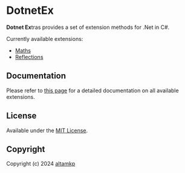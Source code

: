 # DotnetEx

**Dotnet Ex**tras provides a set of extension methods for .Net in C#.

Currently available extensions:

- [Maths](https://altamkp.github.io/DotnetEx/api/DotnetEx.Maths.html)
- [Reflections](https://altamkp.github.io/DotnetEx/api/DotnetEx.Reflections.html)

## Documentation

Please refer to [this page](https://altamkp.github.io/DotnetEx) for a detailed documentation on all available extensions.

## License

Available under the [MIT License](LICENSE.md).

## Copyright

Copyright (c) 2024 [altamkp](https://github.com/altamkp)
